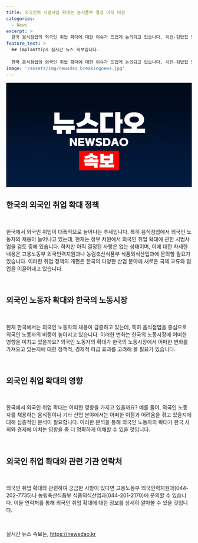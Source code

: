```yaml
---
title: 외국인력 시범사업 확대는 농식품부 결정 아직 미정
categories:
  - News
excerpt: >
  한국 음식점업의 외국인 취업 확대에 대한 이슈가 뜨겁게 논의되고 있습니다. 치킨·김밥집 알바도 중국인·동남아인이 뛴다는데, 시급을 올려도 사람을 구하지 못하고 있다고 합니다. 현재 음식점업 외국인력(E-9) 시범사업 확대 여부에 대해 관계부처 간 검토 중이며, 아직 결정된 바는 없는 상황입니다. 이에 대한 자세한 문의는 고용노동부 외국인력지원과 또는 농림축산식품부 식품외식산업과에 문의할 수 있습니다.
feature_text: >
  ## implanttips 실시간 뉴스 속보입니다.

  한국 음식점업의 외국인 취업 확대에 대한 이슈가 뜨겁게 논의되고 있습니다. 치킨·김밥집 알바도 중국인·동남아인이 뛴다는데, 시급을 올려도 사람을 구하지 못하고 있다고 합니다. 현재 음식점업 외국인력(E-9) 시범사업 확대 여부에 대해 관계부처 간 검토 중이며, 아직 결정된 바는 없는 상황입니다. 이에 대한 자세한 문의는 고용노동부 외국인력지원과 또는 농림축산식품부 식품외식산업과에 문의할 수 있습니다.
image: '/assets/img/newsdao_breakingnews.jpg'
---
```


<p><img src="/assets/img/newsdao_breakingnews.jpg" alt="implanttips 속보" /></p>

<h2 data-ke-size="size26">한국의 외국인 취업 확대 정책</h2>

<p data-ke-size="size16">&nbsp;</p>

<p>한국에서 외국인 취업이 대폭적으로 늘어나는 추세입니다. 특히 음식점업에서 외국인 노동자의 채용이 늘어나고 있는데, 현재는 정부 차원에서 외국인 취업 확대에 관한 시범사업을 검토 중에 있습니다. 하지만 아직 결정된 사항은 없는 상태이며, 이에 대한 자세한 내용은 고용노동부 외국인력지원과나 농림축산식품부 식품외식산업과에 문의할 필요가 있습니다. 이러한 취업 정책의 개편은 한국의 다양한 산업 분야에 새로운 국제 교류와 협업을 이끌어내고 있습니다.</p>

<p data-ke-size="size16">&nbsp;</p>

<h2 data-ke-size="size26">외국인 노동자 확대와 한국의 노동시장</h2>

<p data-ke-size="size16">&nbsp;</p>

<p>현재 한국에서는 외국인 노동자의 채용이 급증하고 있는데, 특히 음식점업을 중심으로 외국인 노동자의 비중이 높아지고 있습니다. 이러한 변화는 한국의 노동시장에 어떠한 영향을 미치고 있을까요? 외국인 노동자의 확대가 한국의 노동시장에서 어떠한 변화를 가져오고 있는지에 대한 정책적, 경제적 파급 효과를 고려해 볼 필요가 있습니다.</p>

<p data-ke-size="size16">&nbsp;</p>

<h2 data-ke-size="size26">외국인 취업 확대의 영향</h2>

<p data-ke-size="size16">&nbsp;</p>

<p>한국에서 외국인 취업 확대는 어떠한 영향을 가지고 있을까요? 예를 들어, 외국인 노동자를 채용하는 음식점이나 기타 산업 분야에서는 어떠한 이점과 어려움을 겪고 있을지에 대해 심층적인 분석이 필요합니다. 이러한 분석을 통해 외국인 노동자의 확대가 한국 사회와 경제에 미치는 영향을 좀 더 명확하게 이해할 수 있을 것입니다.</p>

<p data-ke-size="size16">&nbsp;</p>

<h2 data-ke-size="size26">외국인 취업 확대와 관련 기관 연락처</h2>

<p data-ke-size="size16">&nbsp;</p>

<p>외국인 취업 확대와 관련하여 궁금한 사항이 있다면 고용노동부 외국인력지원과(044-202-7735)나 농림축산식품부 식품외식산업과(044-201-2170)에 문의할 수 있습니다. 이들 연락처를 통해 외국인 취업 확대에 대한 정보를 상세히 알아볼 수 있을 것입니다.</p>

<p data-ke-size="size16">&nbsp;</p>
실시간 뉴스 속보는, <a href="https://newsdao.kr" rel="dofollow">https://newsdao.kr</a>


